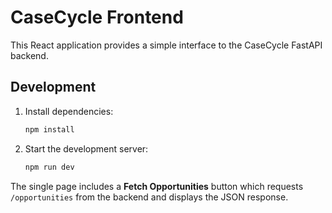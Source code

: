 # CaseCycle Frontend

This React application provides a simple interface to the CaseCycle FastAPI backend.

## Development

1. Install dependencies:
   ```bash
   npm install
   ```
2. Start the development server:
   ```bash
   npm run dev
   ```

The single page includes a **Fetch Opportunities** button which requests `/opportunities` from the backend and displays the JSON response.
